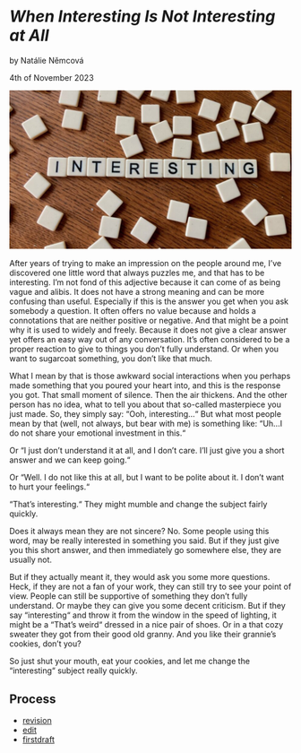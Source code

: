 # _When Interesting Is Not Interesting at All_

by Natálie Němcová

4th of November 2023

![White squares on the wooden table with letters written on them forming a word interesting together!](Photo01/interesting_picture.jpg) 

After years of trying to make an impression on the people around me, I’ve discovered one little word that always puzzles me, and that has to be interesting. I’m not fond of this adjective because it can come of as being vague and alibis. It does not have a strong meaning and can be more confusing than useful. Especially if this is the answer you get when you ask somebody a question. It often offers no value because and holds a connotations that are neither positive or negative. And that might be a point why it is used to widely and freely. Because it does not give a clear answer yet offers an easy way out of any conversation. It’s often considered to be a proper reaction to give to things you don’t fully understand. Or when you want to sugarcoat something, you don’t like that much. 

What I mean by that is those awkward social interactions when you perhaps made something that you poured your heart into, and this is the response you got. That small moment of silence. Then the air thickens. And the other person has no idea, what to tell you about that so-called masterpiece you just made. So, they simply say: “Ooh, interesting…“ But what most people mean by that (well, not always, but bear with me) is something like: “Uh…I do not share your emotional investment in this.“

Or “I just don’t understand it at all, and I don’t care. I’ll just give you a short answer and we can keep going.“

Or “Well. I do not like this at all, but I want to be polite about it. I don’t want to hurt your feelings.“ 

“That’s interesting.“ They might mumble and change the subject fairly quickly. 

Does it always mean they are not sincere? No. Some people using this word, may be really interested in something you said. But if they just give you this short answer, and then immediately go somewhere else, they are usually not.  

But if they actually meant it, they would ask you some more questions. Heck, if they are not a fan of your work, they can still try to see your point of view. People can still be supportive of something they don’t fully understand. Or maybe they can give you some decent criticism. But if they say “interesting“ and throw it from the window in the speed of lighting, it might be a “That’s weird“ dressed in a nice pair of shoes. Or in a that cozy sweater they got from their good old granny. And you like their grannie’s cookies, don’t you? 

So just shut your mouth, eat your cookies, and let me change the “interesting“ subject really quickly. 

## Process 

- [revision](revision.md)
- [edit](edit.md)
- [firstdraft](index.md) 

